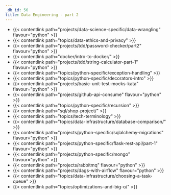 ```yaml
---
_db_id: 56
title: Data Engineering - part 2
---
```


- {{< contentlink path="projects/data-science-specific/data-wrangling" flavour="python" >}}
- {{< contentlink path="topics/data-ethics-and-privacy" >}}
- {{< contentlink path="projects/tdd/password-checker/part2" flavour="python" >}}
- {{< contentlink path="docker/intro-to-docker/" >}}
- {{< contentlink path="projects/tdd/string-calculator-part-1" flavour="python" >}}
- {{< contentlink path="topics/python-specific/exception-handling" >}}
- {{< contentlink path="topics/python-specific/decorators-intro" >}}
- {{< contentlink path="projects/basic-unit-test-mocks-kata" flavour="python" >}}
- {{< contentlink path="projects/github-api-consume" flavour="python" >}}
- {{< contentlink path="topics/python-specific/recursion" >}}
- {{< contentlink path="sql/shop-project/" >}}
- {{< contentlink path="topics/tech-terminology" >}}
- {{< contentlink path="topics/data-infrastructure/database-comparison/" >}}
- {{< contentlink path="projects/python-specific/sqlalchemy-migrations" flavour="python" >}}
- {{< contentlink path="projects/python-specific/flask-rest-api/part-1" flavour="python" >}}
- {{< contentlink path="projects/python-specific/mongo" flavour="python" >}}
- {{< contentlink path="projects/rabbitmq" flavour="python" >}}
- {{< contentlink path="projects/dags-with-airflow" flavour="python" >}}
- {{< contentlink path="topics/data-infrastructure/choosing-a-task-queue" >}}
- {{< contentlink path="topics/optimizations-and-big-o/" >}}
